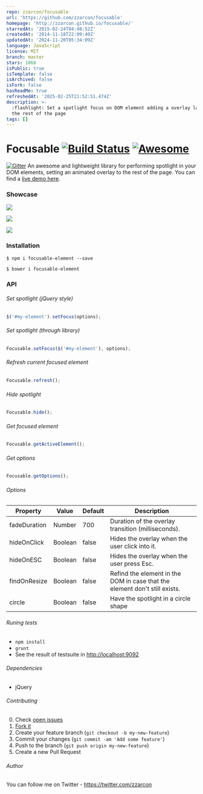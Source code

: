 ```yaml
---
repo: zzarcon/focusable
url: 'https://github.com/zzarcon/focusable'
homepage: 'http://zzarcon.github.io/focusable/'
starredAt: '2015-02-24T04:48:52Z'
createdAt: '2014-11-18T22:09:40Z'
updatedAt: '2024-11-20T05:34:09Z'
language: JavaScript
license: MIT
branch: master
stars: 1068
isPublic: true
isTemplate: false
isArchived: false
isFork: false
hasReadMe: true
refreshedAt: '2025-02-25T21:52:51.474Z'
description: >-
  :flashlight: Set a spotlight focus on DOM element adding a overlay layer to
  the rest of the page
tags: []
---
```


Focusable [![Build Status](https://travis-ci.org/zzarcon/focusable.svg?branch=master)](https://travis-ci.org/zzarcon/focusable) [![Awesome](https://cdn.rawgit.com/sindresorhus/awesome/d7305f38d29fed78fa85652e3a63e154dd8e8829/media/badge.svg)](https://github.com/sindresorhus/awesome)
=============

[![Gitter](https://badges.gitter.im/Join%20Chat.svg)](https://gitter.im/zzarcon/focusable?utm_source=badge&utm_medium=badge&utm_campaign=pr-badge&utm_content=badge)
An awesome and lightweight library for performing spotlight in your DOM elements, setting an animated overlay to the rest of the page.
You can find a [live demo here](http://zzarcon.github.io/focusable/).

### Showcase

![](https://raw.github.com/zzarcon/focus-element-overlay/master/showcase/list.gif)

![](https://raw.github.com/zzarcon/focus-element-overlay/master/showcase/header.gif)

![](https://raw.github.com/zzarcon/focus-element-overlay/master/showcase/elements.gif)

### Installation
`$ npm i focusable-element --save`

`$ bower i focusable-element`

### API
###### Set spotlight (jQuery style)
```javascript
$('#my-element').setFocus(options);
```
###### Set spotlight (through library)
```javascript
Focusable.setFocus($('#my-element'), options);
```
###### Refresh current focused element
```javascript
Focusable.refresh();
```
###### Hide spotlight
```javascript
Focusable.hide();
```
###### Get focused element
```javascript
Focusable.getActiveElement();
```
###### Get options
```javascript
Focusable.getOptions();
```

###### Options
Property | Value | Default | Description
------------ | ------------- | ------------- | -------------
fadeDuration | Number | 700 | Duration of the overlay transition (milliseconds).
hideOnClick | Boolean | false | Hides the overlay when the user click into it.
hideOnESC | Boolean | false | Hides the overlay when the user press Esc.
findOnResize | Boolean | false | Refind the element in the DOM in case that the element don't still exists.
circle | Boolean | false | Have the spotlight in a circle shape

###### Runing tests
* `npm install`
* `grunt`
* See the result of testsuite in [http://localhost:9092](http://localhost:9092)

###### Dependencies
- jQuery

###### Contributing

0. Check [open issues](https://github.com/zzarcon/focusable/issues)
1. [Fork it](https://github.com/zzarcon/focusable/fork)
2. Create your feature branch (`git checkout -b my-new-feature`)
3. Commit your changes (`git commit -am 'Add some feature'`)
4. Push to the branch (`git push origin my-new-feature`)
5. Create a new Pull Request

###### Author
You can follow me on Twitter - https://twitter.com/zzarcon
